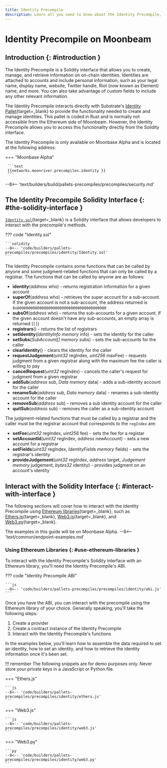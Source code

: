 ```yaml
---
title: Identity Precompile
description: Learn all you need to know about the Identity Precompile, such as its address, Solidity interface, and how to interact with it using popular Ethereum libraries.
---
```


# Identity Precompile on Moonbeam

## Introduction {: #introduction }

The Identity Precompile is a Solidity interface that allows you to create, manage, and retrieve information on on-chain identities. Identities are attached to accounts and include personal information, such as your legal name, display name, website, Twitter handle, Riot (now known as Element) name, and more. You can also take advantage of custom fields to include any other relevant information.

The Identity Precompile interacts directly with Substrate's [Identity Pallet](/builders/pallets-precompiles/pallets/identity){target=_blank} to provide the functionality needed to create and manage identities. This pallet is coded in Rust and is normally not accessible from the Ethereum side of Moonbeam. However, the Identity Precompile allows you to access this functionality directly from the Solidity interface.

The Identity Precompile is only available on Moonbase Alpha and is located at the following address:

<!-- 
=== "Moonbeam"

     ```text
     {{networks.moonbeam.precompiles.identity }}
     ```

=== "Moonriver"

     ```text
     {{networks.moonriver.precompiles.identity }}
     ``` -->

=== "Moonbase Alpha"

     ```text
     {{networks.moonriver.precompiles.identity }}
     ```

--8<-- 'text/builders/build/pallets-precompiles/precompiles/security.md'

## The Identity Precompile Solidity Interface {: #the-solidity-interface }

[`Identity.sol`](https://github.com/moonbeam-foundation/moonbeam/blob/master/precompiles/identity/Identity.sol){target=_blank} is a Solidity interface that allows developers to interact with the precompile's methods.

??? code "Identity.sol"

    ```solidity
    --8<-- 'code/builders/pallets-precompiles/precompiles/identity/Identity.sol'
    ```

The Identity Precompile contains some functions that can be called by anyone and some judgment-related functions that can only be called by a registrar. The functions that can be called by anyone are as follows:

- **identity**(*address* who) - returns registration information for a given account
- **superOf**(*address* who) - retrieves the super account for a sub-account. If the given account is not a sub-account, the address returned is `0x0000000000000000000000000000000000000000`
- **subsOf**(*address* who) - returns the sub-accounts for a given account. If the given account doesn't have any sub-accounts, an empty array is returned (`[]`)
- **registrars**() - returns the list of registrars
- **setIdentity**(*IdentityInfo memory* info) - sets the identity for the caller
- **setSubs**(*SubAccount[] memory* subs) - sets the sub-accounts for the caller
- **clearIdentity**() - clears the identity for the caller
- **requestJudgement**(*uint32* regIndex, *uint256* maxFee) - requests judgment from a given registrar along with the maximum fee the caller is willing to pay
- **cancelRequest**(*uint32* regIndex) - cancels the caller's request for judgment from a given registrar
- **addSub**(*address* sub, *Data memory* data) - adds a sub-identity account for the caller
- **renameSub**(*address* sub, *Data memory* data) - renames a sub-identity account for the caller
- **removeSub**(*address* sub) - removes a sub identity account for the caller
- **quitSub**(*address* sub) - removes the caller as a sub-identity account

The judgment-related functions that must be called by a registrar and the caller must be the registrar account that corresponds to the `regIndex` are:

- **setFee**(*uint32* regIndex, *uint256* fee) - sets the fee for a registar
- **setAccountId**(*uint32* regIndex, *address* newAccount) - sets a new account for a registrar
- **setFields**(*uint32* regIndex, *IdentityFields memory* fields) - sets the registrar's identity
- **provideJudgement**(*uint32* regIndex, *address* target, *Judgement memory* judgement, *bytes32* identity) - provides judgment on an account's identity

## Interact with the Solidity Interface {: #interact-with-interface }

The following sections will cover how to interact with the Identity Precompile using [Ethereum libraries](/builders/build/eth-api/libraries/){target=_blank}, such as [Ethers.js](/builders/build/eth-api/libraries/ethersjs){target=_blank}, [Web3.js](/builders/build/eth-api/libraries/web3js){target=_blank}, and [Web3.py](/builders/build/eth-api/libraries/web3py){target=_blank}.

The examples in this guide will be on Moonbase Alpha.
--8<-- 'text/common/endpoint-examples.md'

### Using Ethereum Libraries {: #use-ethereum-libraries }

To interact with the Identity Precompile's Solidity interface with an Ethereum library, you'll need the Identity Precompile's ABI.

??? code "Identity Precompile ABI"

    ```js
    --8<-- 'code/builders/pallets-precompiles/precompiles/identity/abi.js'
    ```

Once you have the ABI, you can interact with the precompile using the Ethereum library of your choice. Generally speaking, you'll take the following steps:

1. Create a provider
2. Create a contract instance of the Identity Precompile
3. Interact with the Identity Precompile's functions

In the examples below, you'll learn how to assemble the data required to set an identity, how to set an identity, and how to retrieve the identity information once it's been set.

!!! remember
    The following snippets are for demo purposes only. Never store your private keys in a JavaScript or Python file.

=== "Ethers.js"

    ```js
    --8<-- 'code/builders/pallets-precompiles/precompiles/identity/ethers.js'
    ```

=== "Web3.js"

    ```js
    --8<-- 'code/builders/pallets-precompiles/precompiles/identity/web3.js'
    ```

=== "Web3.py"

    ```py
    --8<-- 'code/builders/pallets-precompiles/precompiles/identity/web3.py'
    ```
